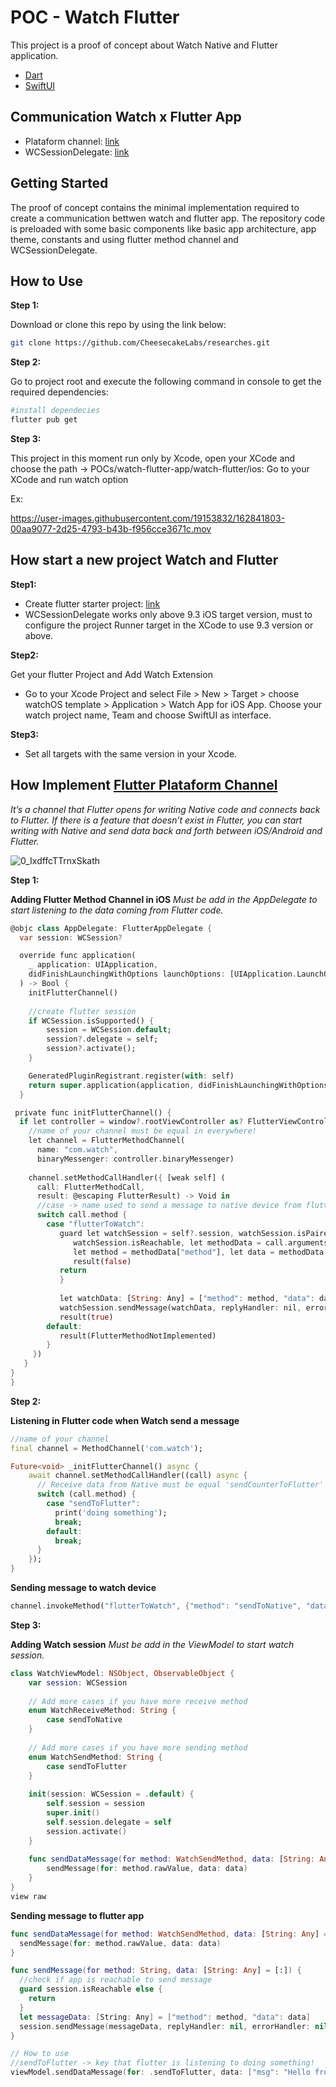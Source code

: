 # POC - Watch Flutter

This project is a proof of concept about Watch Native and Flutter application.

- [Dart](https://dart.dev/guides)
- [SwiftUI](https://developer.apple.com/xcode/swiftui/)

## Communication Watch x Flutter App
- Plataform channel: [link](https://docs.flutter.dev/development/platform-integration/platform-channels)
- WCSessionDelegate: [link](https://developer.apple.com/documentation/watchconnectivity/wcsessiondelegate)


## Getting Started
The proof of concept contains the minimal implementation required to create a communication bettwen watch and flutter app. The repository code is preloaded with some basic components like basic app architecture, app theme, constants and using flutter method channel and WCSessionDelegate.

## How to Use
<b>Step 1:</b> 

Download or clone this repo by using the link below:
```bash
git clone https://github.com/CheesecakeLabs/researches.git
```

<b>Step 2:</b> 

Go to project root and execute the following command in console to get the required dependencies:
```bash
#install dependecies
flutter pub get 
```

<b>Step 3:</b>

This project in this moment run only by Xcode, open your XCode and choose the path -> POCs/watch-flutter-app/watch-flutter/ios:
Go to your XCode and run watch option


Ex:

https://user-images.githubusercontent.com/19153832/162841803-00aa9077-2d25-4793-b43b-f956cce3671c.mov



## How start a new project Watch and Flutter

<b>Step1:</b>

- Create flutter starter project: [link](https://docs.flutter.dev/development/tools/vs-code)
- WCSessionDelegate works only above 9.3 iOS target version, must to configure the project Runner target in the XCode to use 9.3 version or above. 

<b>Step2:</b>

Get your flutter Project and Add Watch Extension
- Go to your Xcode Project and select File > New > Target > choose watchOS template > Application > Watch App for iOS App. Choose your watch project name, Team and choose SwiftUI as interface.


<b>Step3:</b>

- Set all targets with the same version in your Xcode.


## How Implement [Flutter Plataform Channel](https://docs.flutter.dev/development/platform-integration/platform-channels)

_It’s a channel that Flutter opens for writing Native code and connects back to Flutter. If there is a feature that doesn’t exist in Flutter, you can start writing with Native and send data back and forth between iOS/Android and Flutter._

![0_IxdffcTTrnxSkath](https://user-images.githubusercontent.com/19153832/162837557-0152ea45-5f69-4edd-9104-78bdcb2fc8ac.png)

<b>Step 1:</b>

<b>Adding Flutter Method Channel in iOS</b>
_Must be add in the AppDelegate to start listening to the data coming from Flutter code._

```dart
@objc class AppDelegate: FlutterAppDelegate {
  var session: WCSession?

  override func application(
    _ application: UIApplication,
    didFinishLaunchingWithOptions launchOptions: [UIApplication.LaunchOptionsKey: Any]?
  ) -> Bool {
    initFlutterChannel()
    
    //create flutter session
    if WCSession.isSupported() {
        session = WCSession.default;
        session?.delegate = self;
        session?.activate();
    }

    GeneratedPluginRegistrant.register(with: self)
    return super.application(application, didFinishLaunchingWithOptions: launchOptions)
  }

 private func initFlutterChannel() {
  if let controller = window?.rootViewController as? FlutterViewController {
    //name of your channel must be equal in everywhere!
    let channel = FlutterMethodChannel(
      name: "com.watch", 
      binaryMessenger: controller.binaryMessenger)
    
    channel.setMethodCallHandler({ [weak self] (
      call: FlutterMethodCall,
      result: @escaping FlutterResult) -> Void in
      //case -> name used to send a message to native device from flutter app
      switch call.method {
        case "flutterToWatch":
           guard let watchSession = self?.session, watchSession.isPaired, 
              watchSession.isReachable, let methodData = call.arguments as? [String: Any], 
              let method = methodData["method"], let data = methodData["data"] as? Any else {
              result(false)
           return
           }
        
           let watchData: [String: Any] = ["method": method, "data": data]
           watchSession.sendMessage(watchData, replyHandler: nil, errorHandler: nil)
           result(true)
        default:
           result(FlutterMethodNotImplemented)
        }
     })
   }
}
}
```

<b>Step 2:</b>

<b>Listening in Flutter code when Watch send a message</b>
```dart
//name of your channel
final channel = MethodChannel('com.watch');

Future<void> _initFlutterChannel() async {
    await channel.setMethodCallHandler((call) async {
      // Receive data from Native must be equal 'sendCounterToFlutter' value
      switch (call.method) {
        case "sendToFlutter":
          print('doing something');
          break;
        default:
          break;
      }
    });
}
```

<b>Sending message to watch device</b>
```dart
channel.invokeMethod("flutterToWatch", {"method": "sendToNative", "data": "Hello from flutter"});
```


<b>Step 3:</b>

<b>Adding Watch session</b>
_Must be add in the ViewModel to start watch session._
```swift 
class WatchViewModel: NSObject, ObservableObject {
    var session: WCSession
    
    // Add more cases if you have more receive method
    enum WatchReceiveMethod: String {
        case sendToNative
    }
    
    // Add more cases if you have more sending method
    enum WatchSendMethod: String {
        case sendToFlutter
    }
    
    init(session: WCSession = .default) {
        self.session = session
        super.init()
        self.session.delegate = self
        session.activate()
    }
    
    func sendDataMessage(for method: WatchSendMethod, data: [String: Any] = [:]) {
        sendMessage(for: method.rawValue, data: data)
    }
}
view raw
```

<b>Sending message to flutter app</b>
```swift
func sendDataMessage(for method: WatchSendMethod, data: [String: Any] = [:]) {
  sendMessage(for: method.rawValue, data: data)
}

func sendMessage(for method: String, data: [String: Any] = [:]) {
  //check if app is reachable to send message
  guard session.isReachable else {
    return
  }
  let messageData: [String: Any] = ["method": method, "data": data]
  session.sendMessage(messageData, replyHandler: nil, errorHandler: nil)
}

// How to use
//sendToFlutter -> key that flutter is listening to doing something!
viewModel.sendDataMessage(for: .sendToFlutter, data: ["msg": "Hello from watch"])
```






